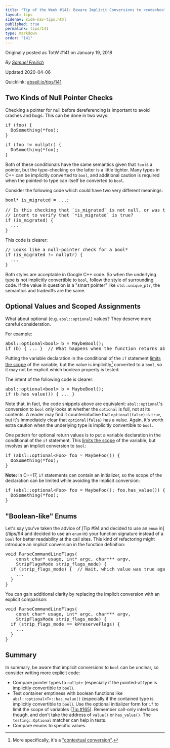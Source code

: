 ```yaml
---
title: "Tip of the Week #141: Beware Implicit Conversions to <code>bool</code>"
layout: tips
sidenav: side-nav-tips.html
published: true
permalink: tips/141
type: markdown
order: "141"
---
```


Originally posted as TotW #141 on January 19, 2018

*By [Samuel Freilich](mailto:sfreilich@google.com)*

Updated 2020-04-06

Quicklink: [abseil.io/tips/141](https://abseil.io/tips/141)


## Two Kinds of Null Pointer Checks

Checking a pointer for null before dereferencing is important to avoid crashes
and bugs. This can be done in two ways:

<pre class="prettyprint lang-cpp code">
if (foo) {
  DoSomething(*foo);
}
</pre>

<pre class="prettyprint lang-cpp code">
if (foo != nullptr) {
  DoSomething(*foo);
}
</pre>

Both of these conditionals have the same semantics given that `foo` is a
pointer, but the type-checking on the latter is a little tighter. Many types in
C++ can be implicitly converted to `bool`, and additional caution is required
when the pointed-to type can itself be converted to `bool`.

Consider the following code which could have two very different meanings:

<pre class="prettyprint lang-cpp bad-code">
bool* is_migrated = ...;

// Is this checking that `is_migrated` is not null, or was the actual
// intent to verify that `*is_migrated` is true?
if (is_migrated) {
  ...
}
</pre>

This code is clearer:

<pre class="prettyprint lang-cpp code">
// Looks like a null-pointer check for a bool*
if (is_migrated != nullptr) {
  ...
}
</pre>

Both styles are acceptable in Google C++ code. So when the underlying type is
not implicitly convertible to `bool`, follow the style of surrounding code. If
the value in question is a "smart pointer" like `std::unique_ptr`, the semantics
and tradeoffs are the same.

## Optional Values and Scoped Assignments

What about optional (e.g. `absl::optional`) values? They deserve more careful
consideration.

For example:

<pre class="prettyprint lang-cpp bad-code">
absl::optional&lt;bool&gt; b = MaybeBool();
if (b) { ... }  // What happens when the function returns absl::optional(false)?
</pre>

Putting the variable declaration in the conditional of the `if` statement
[limits the scope](https://google.github.io/styleguide/cppguide.html#Local_Variables)
of the variable, but the value is implicitly[^1] converted to a `bool`, so it
may not be explicit which boolean property is tested.

The intent of the following code is clearer:

<pre class="prettyprint lang-cpp code">
absl::optional&lt;bool&gt; b = MaybeBool();
if (b.has_value()) { ... }
</pre>

Note that, in fact, the code snippets above are equivalent: `absl::optional`'s
conversion to `bool` only looks at whether the `optional` is full, not at its
contents. A reader may find it counterintuitive that `optional(false)` is
`true`, but it's immediately clear that `optional(false)` has a value. Again,
it's worth extra caution when the underlying type is implicitly convertible to
`bool`.

One pattern for optional return values is to put a variable declaration in the
conditional of the `if` statement. This
[limits the scope](https://google.github.io/styleguide/cppguide.html/#Local_Variables)
of the variable, but involves an implicit conversion to `bool`:

<pre class="prettyprint lang-cpp code">
if (absl::optional&lt;Foo&gt; foo = MaybeFoo()) {
  DoSomething(*foo);
}
</pre>

**Note:** In C++17, `if` statements can contain an initializer, so the scope of
the declaration can be limited while avoiding the implicit conversion:

<pre class="prettyprint lang-cpp code">
if (absl::optional&lt;Foo&gt; foo = MaybeFoo(); foo.has_value()) {
  DoSomething(*foo);
}
</pre>

## "Boolean-like" Enums

Let's say you've taken the advice of
[Tip #94 and decided to use an `enum` in](/tips/94 and decided to use an `enum` in)
your function signature instead of a `bool` for better readability at the call
sites. This kind of refactoring might introduce an implicit conversion in the
function definition:

<pre class="prettyprint lang-cpp bad-code">
void ParseCommandLineFlags(
    const char* usage, int* argc, char*** argv,
    StripFlagsMode strip_flags_mode) {
  if (strip_flags_mode) {  // Wait, which value was true again?
    ...
  }
}
</pre>

You can gain additional clarity by replacing the implicit conversion with an
explicit comparison:

<pre class="prettyprint lang-cpp code">
void ParseCommandLineFlags(
    const char* usage, int* argc, char*** argv,
    StripFlagsMode strip_flags_mode) {
  if (strip_flags_mode == kPreserveFlags) {
    ...
  }
}
</pre>

## Summary

In summary, be aware that implicit conversions to `bool` can be unclear, so
consider writing more explicit code:

*   Compare pointer types to `nullptr` (especially if the pointed-at type is
    implicitly convertible to `bool`).
*   Test container emptiness with boolean functions like
    `absl::optional<T>::has_value()` (especially if the contained type is
    implicitly convertible to `bool`). Use the optional initializer form for
    `if` to limit the scope of variables ([Tip #165](/tips/165)). Remember
    call-only interfaces though, and don't take the address of `value()` or
    `has_value()`. The `testing::Optional` matcher can help in tests.
*   Compare enums to specific values.

[^1]: More specifically, it's a
    ["contextual conversion"](https://en.cppreference.com/w/cpp/language/implicit_conversion#Contextual_conversions).
